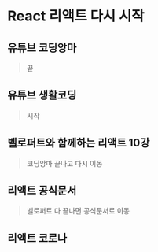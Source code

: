 # React  리액트 다시 시작
  ## 유튜브 코딩앙마
  > 끝
  ## 유튜브 생활코딩
  > 시작
  ## 벨로퍼트와 함께하는 리액트 10강
  > 코딩앙마 끝나고 다시 이동
  ## 리액트 공식문서
  > 벨로퍼트 다 끝나면 공식문서로 이동
  ## 리액트 코로나